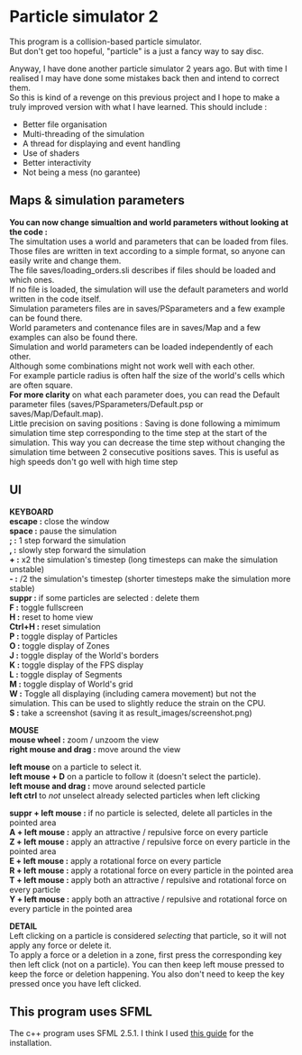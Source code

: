 # Particle simulator 2

This program is a collision-based particle simulator.  
But don't get too hopeful, "particle" is a just a fancy way to say disc.

Anyway, I have done another particle simulator 2 years ago.
But with time I realised I may have done some mistakes back then and intend to correct them.  
So this is kind of a revenge on this previous project and I hope to make a truly improved version with what I have learned. This should include :
- Better file organisation
- Multi-threading of the simulation
- A thread for displaying and event handling
- Use of shaders
- Better interactivity  
- Not being a mess (no garantee)  

## Maps & simulation parameters
**You can now change simualtion and world parameters without looking at the code :**  
The simultation uses a world and parameters that can be loaded from files.  
Those files are written in text according to a simple format, so anyone can easily write and change them.  
The file saves/loading_orders.sli describes if files should be loaded and which ones.  
If no file is loaded, the simulation will use the default parameters and world written in the code itself.  
Simulation parameters files are in saves/PSparameters and a few example can be found there.  
World parameters and contenance files are in saves/Map and a few examples can also be found there.  
Simulation and world parameters can be loaded independently of each other.  
Although some combinations might not work well with each other.  
For example particle radius is often half the size of the world's cells which are often square.  
**For more clarity** on what each parameter does, you can read the Default parameter files (saves/PSparameters/Default.psp or saves/Map/Default.map).  
Little precision on saving positions : Saving is done following a mimimum simulation time step corresponding to the time step at the start of the simulation. This way you can decrease the time step without changing the simulation time between 2 consecutive positions saves. This is useful as high speeds don't go well with high time step  


## UI
**KEYBOARD**  
**escape :** close the window  
**space :** pause the simulation  
**; :** 1 step forward the simulation  
**, :** slowly step forward the simulation  
**+ :** x2 the simulation's timestep (long timesteps can make the simulation unstable)  
**- :** /2 the simulation's timestep (shorter timesteps make the simulation more stable)  
**suppr :** if some particles are selected : delete them  
**F :** toggle fullscreen  
**H :** reset to home view  
**Ctrl+H :** reset simulation  
**P :** toggle display of Particles  
**O :** toggle display of Zones  
**J :** toggle display of the World's borders  
**K :** toggle display of the FPS display  
**L :** toggle display of Segments  
**M :** toggle display of World's grid  
**W :** Toggle all displaying (including camera movement) but not the simulation. This can be used to slightly reduce the strain on the CPU.  
**S :** take a screenshot (saving it as result_images/screenshot.png)  

**MOUSE**  
**mouse wheel :** zoom / unzoom the view  
**right mouse and drag :** move around the view  

**left mouse** on a particle to select it.  
**left mouse + D** on a particle to follow it (doesn't select the particle).  
**left mouse and drag :** move around selected particle  
**left ctrl** to _not_ unselect already selected particles when left clicking

**suppr + left mouse :** if no particle is selected, delete all particles in the pointed area  
**A + left mouse :** apply an attractive / repulsive force on every particle   
**Z + left mouse :** apply an attractive / repulsive force on every particle in the pointed area  
**E + left mouse :** apply a rotational force on every particle   
**R + left mouse :** apply a rotational force on every particle in the pointed area  
**T + left mouse :** apply both an attractive / repulsive and rotational force on every particle   
**Y + left mouse :** apply both an attractive / repulsive and rotational force on every particle in the pointed area  

**DETAIL**  
Left clicking on a particle is considered _selecting_ that particle, so it will not apply any force or delete it.  
To apply a force or a deletion in a zone, first press the corresponding key then left click (not on a particle). You can then keep left mouse pressed to keep the force or deletion happening. You also don't need to keep the key pressed once you have left clicked.


## This program uses SFML

The c++ program uses SFML 2.5.1. I think I used [this guide](https://www.sfml-dev.org/tutorials/2.6/start-linux.php) for the installation.
